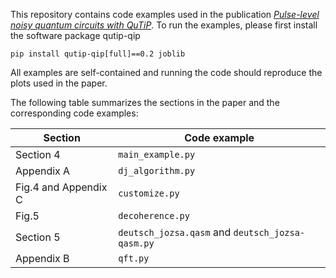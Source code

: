 This repository contains code examples used in the publication [*Pulse-level noisy quantum circuits with QuTiP*](https://arxiv.org/abs/2105.09902). To run the examples, please first install the software package qutip-qip
```
pip install qutip-qip[full]==0.2 joblib
```
All examples are self-contained and running the code should reproduce the plots used in the paper.

The following table summarizes the sections in the paper and the corresponding code examples:

| Section | Code example |
| ----------- | ----------- |
| Section 4 | `main_example.py`|
| Appendix A | `dj_algorithm.py` |
| Fig.4 and Appendix C | `customize.py` |
| Fig.5 | `decoherence.py` |
| Section 5 | `deutsch_jozsa.qasm` and `deutsch_jozsa-qasm.py` |
| Appendix B | `qft.py` |
